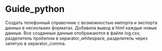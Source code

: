 # Guide_python
Создать телефонный справочник с возможностью импорта и экспорта данных в нескольких форматах.
Добавила вывод в html каждые новые данные. 
Все созданные данные отображаются в файле log.csv, разделитель пробелом в separator_whitespace, 
разделитель через запятую в separator_comma.
